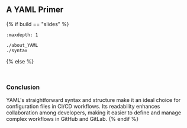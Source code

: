 ## A YAML Primer

{% if build == "slides" %}
<!-- BUILDING THE SLIDES -->
```{toctree}
:maxdepth: 1

./about_YAML
./syntax
```
{% else %}
<!-- BUILDING THE PAGES -->
```{include} ./about_YAML.md
```
```{include} ./syntax.md
```
### Conclusion

YAML's straightforward syntax and structure make it an ideal choice for configuration files in CI/CD workflows. Its readability enhances collaboration among developers, making it easier to define and manage complex workflows in GitHub and GitLab.
{% endif %}
